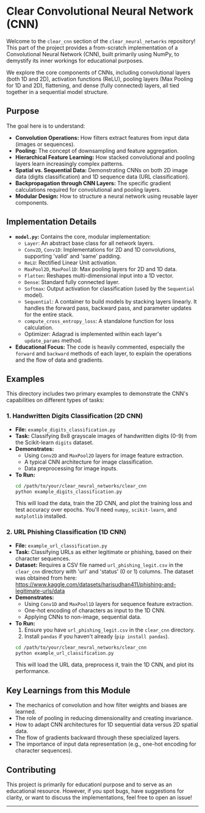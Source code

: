 # Clear Convolutional Neural Network (CNN)

Welcome to the `clear_cnn` section of the `clear_neural_networks` repository! This part of the project provides a from-scratch implementation of a Convolutional Neural Network (CNN), built primarily using NumPy, to demystify its inner workings for educational purposes.

We explore the core components of CNNs, including convolutional layers (both 1D and 2D), activation functions (ReLU), pooling layers (Max Pooling for 1D and 2D), flattening, and dense (fully connected) layers, all tied together in a sequential model structure.

## Purpose

The goal here is to understand:

*   **Convolution Operations:** How filters extract features from input data (images or sequences).
*   **Pooling:** The concept of downsampling and feature aggregation.
*   **Hierarchical Feature Learning:** How stacked convolutional and pooling layers learn increasingly complex patterns.
*   **Spatial vs. Sequential Data:** Demonstrating CNNs on both 2D image data (digits classification) and 1D sequence data (URL classification).
*   **Backpropagation through CNN Layers:** The specific gradient calculations required for convolutional and pooling layers.
*   **Modular Design:** How to structure a neural network using reusable layer components.

## Implementation Details

*   **`model.py`:** Contains the core, modular implementation:
    *   `Layer`: An abstract base class for all network layers.
    *   `Conv2D`, `Conv1D`: Implementations for 2D and 1D convolutions, supporting 'valid' and 'same' padding.
    *   `ReLU`: Rectified Linear Unit activation.
    *   `MaxPool2D`, `MaxPool1D`: Max pooling layers for 2D and 1D data.
    *   `Flatten`: Reshapes multi-dimensional input into a 1D vector.
    *   `Dense`: Standard fully connected layer.
    *   `Softmax`: Output activation for classification (used by the `Sequential` model).
    *   `Sequential`: A container to build models by stacking layers linearly. It handles the forward pass, backward pass, and parameter updates for the entire stack.
    *   `compute_cross_entropy_loss`: A standalone function for loss calculation.
    *   Optimizer: Adagrad is implemented within each layer's `update_params` method.
*   **Educational Focus:** The code is heavily commented, especially the `forward` and `backward` methods of each layer, to explain the operations and the flow of data and gradients.

## Examples

This directory includes two primary examples to demonstrate the CNN's capabilities on different types of tasks:

### 1. Handwritten Digits Classification (2D CNN)

*   **File:** `example_digits_classification.py`
*   **Task:** Classifying 8x8 grayscale images of handwritten digits (0-9) from the Scikit-learn `digits` dataset.
*   **Demonstrates:**
    *   Using `Conv2D` and `MaxPool2D` layers for image feature extraction.
    *   A typical CNN architecture for image classification.
    *   Data preprocessing for image inputs.
*   **To Run:**
    ```bash
    cd /path/to/your/clear_neural_networks/clear_cnn
    python example_digits_classification.py
    ```
    This will load the data, train the 2D CNN, and plot the training loss and test accuracy over epochs. You'll need `numpy`, `scikit-learn`, and `matplotlib` installed.

### 2. URL Phishing Classification (1D CNN)

*   **File:** `example_url_classification.py`
*   **Task:** Classifying URLs as either legitimate or phishing, based on their character sequences.
*   **Dataset:** Requires a CSV file named `url_phishing_legit.csv` in the `clear_cnn` directory with 'url' and 'status' (0 or 1) columns. The dataset was obtained from here: https://www.kaggle.com/datasets/harisudhan411/phishing-and-legitimate-urls/data
*   **Demonstrates:**
    *   Using `Conv1D` and `MaxPool1D` layers for sequence feature extraction.
    *   One-hot encoding of characters as input to the 1D CNN.
    *   Applying CNNs to non-image, sequential data.
*   **To Run:**
    1.  Ensure you have `url_phishing_legit.csv` in the `clear_cnn` directory.
    2.  Install `pandas` if you haven't already (`pip install pandas`).
    ```bash
    cd /path/to/your/clear_neural_networks/clear_cnn
    python example_url_classification.py
    ```
    This will load the URL data, preprocess it, train the 1D CNN, and plot its performance.

## Key Learnings from this Module

*   The mechanics of convolution and how filter weights and biases are learned.
*   The role of pooling in reducing dimensionality and creating invariance.
*   How to adapt CNN architectures for 1D sequential data versus 2D spatial data.
*   The flow of gradients backward through these specialized layers.
*   The importance of input data representation (e.g., one-hot encoding for character sequences).

## Contributing

This project is primarily for educationl purpose and to serve as an educational resource. However, if you spot bugs, have suggestions for clarity, or want to discuss the implementations, feel free to open an issue!

---